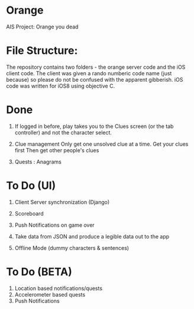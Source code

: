 Orange
======

AIS Project: Orange you dead

File Structure:
===============
The repository contains two folders - the orange server code and the iOS client code. The client was given a rando numberic code name (just because) so please do not be confused with the apparent gibberish. iOS code was written for iOS8 using objective C.

Done 
============
1. If logged in before, play takes you to the Clues screen (or the tab controller) and not the character select.

3. Clue management 
    Only get one unsolved clue at a time. 
    Get your clues first 
    Then get other people's clues 

4. Quests : Anagrams 



To Do (UI)
===============
1. Client Server synchronization (Django) 

5. Scoreboard
6. Push Notifications on game over 
7. Take data from JSON and produce a legible data out to the app 
8. Offline Mode (dummy characters & sentences)


To Do (BETA)
===============
1. Location based notifications/quests 
2. Accelerometer based quests 
3. Push Notifications 


